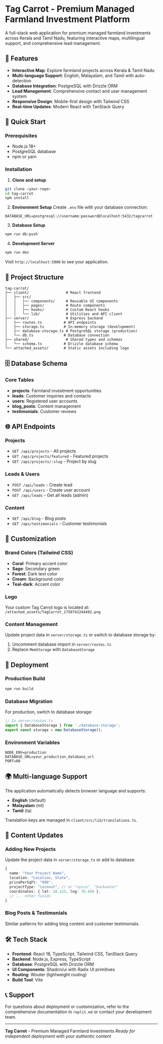 # Tag Carrot - Premium Managed Farmland Investment Platform

A full-stack web application for premium managed farmland investments across Kerala and Tamil Nadu, featuring interactive maps, multilingual support, and comprehensive lead management.

## 🌟 Features

- **Interactive Map**: Explore farmland projects across Kerala & Tamil Nadu
- **Multi-language Support**: English, Malayalam, and Tamil with auto-detection
- **Database Integration**: PostgreSQL with Drizzle ORM
- **Lead Management**: Comprehensive contact and user management system
- **Responsive Design**: Mobile-first design with Tailwind CSS
- **Real-time Updates**: Modern React with TanStack Query

## 🚀 Quick Start

### Prerequisites
- Node.js 18+ 
- PostgreSQL database
- npm or yarn

### Installation

1. **Clone and setup**
```bash
git clone <your-repo>
cd tag-carrot
npm install
```

2. **Environment Setup**
Create `.env` file with your database connection:
```env
DATABASE_URL=postgresql://username:password@localhost:5432/tagcarrot
```

3. **Database Setup**
```bash
npm run db:push
```

4. **Development Server**
```bash
npm run dev
```

Visit `http://localhost:5000` to see your application.

## 📁 Project Structure

```
tag-carrot/
├── client/                 # React frontend
│   ├── src/
│   │   ├── components/     # Reusable UI components
│   │   ├── pages/          # Route components
│   │   ├── hooks/          # Custom React hooks
│   │   └── lib/            # Utilities and API client
├── server/                 # Express backend
│   ├── routes.ts          # API endpoints
│   ├── storage.ts         # In-memory storage (development)
│   ├── database-storage.ts # PostgreSQL storage (production)
│   └── db.ts              # Database connection
├── shared/                 # Shared types and schemas
│   └── schema.ts          # Drizzle database schema
└── attached_assets/       # Static assets including logo
```

## 🗄️ Database Schema

### Core Tables
- **projects**: Farmland investment opportunities
- **leads**: Customer inquiries and contacts
- **users**: Registered user accounts
- **blog_posts**: Content management
- **testimonials**: Customer reviews

## 🌐 API Endpoints

### Projects
- `GET /api/projects` - All projects
- `GET /api/projects/featured` - Featured projects
- `GET /api/projects/:slug` - Project by slug

### Leads & Users
- `POST /api/leads` - Create lead
- `POST /api/users` - Create user account
- `GET /api/leads` - Get all leads (admin)

### Content
- `GET /api/blog` - Blog posts
- `GET /api/testimonials` - Customer testimonials

## 🎨 Customization

### Brand Colors (Tailwind CSS)
- **Coral**: Primary accent color
- **Sage**: Secondary green
- **Forest**: Dark text color
- **Cream**: Background color
- **Teal-dark**: Accent color

### Logo
Your custom Tag Carrot logo is located at:
`/attached_assets/TagCarrot_1750742244492.png`

### Content Management
Update project data in `server/storage.ts` or switch to database storage by:
1. Uncomment database import in `server/routes.ts`
2. Replace `MemStorage` with `DatabaseStorage`

## 🚀 Deployment

### Production Build
```bash
npm run build
```

### Database Migration
For production, switch to database storage:
```typescript
// In server/routes.ts
import { DatabaseStorage } from './database-storage';
export const storage = new DatabaseStorage();
```

### Environment Variables
```env
NODE_ENV=production
DATABASE_URL=your_production_database_url
PORT=80
```

## 🌍 Multi-language Support

The application automatically detects browser language and supports:
- **English** (default)
- **Malayalam** (ml)
- **Tamil** (ta)

Translation keys are managed in `client/src/lib/translations.ts`.

## 📝 Content Updates

### Adding New Projects
Update the project data in `server/storage.ts` or add to database:
```typescript
{
  name: "Your Project Name",
  location: "Location, State",
  pricePerSqFt: "999",
  projectType: "coconut", // or "spice", "backwater"
  coordinates: { lat: 10.123, lng: 76.456 },
  // ... other fields
}
```

### Blog Posts & Testimonials
Similar patterns for adding blog content and customer testimonials.

## 🛠️ Tech Stack

- **Frontend**: React 18, TypeScript, Tailwind CSS, TanStack Query
- **Backend**: Node.js, Express, TypeScript
- **Database**: PostgreSQL with Drizzle ORM
- **UI Components**: Shadcn/ui with Radix UI primitives
- **Routing**: Wouter (lightweight routing)
- **Build Tool**: Vite

## 📞 Support

For questions about deployment or customization, refer to the comprehensive documentation in `replit.md` or contact your development team.

---

**Tag Carrot** - Premium Managed Farmland Investments
*Ready for independent deployment with your authentic content*